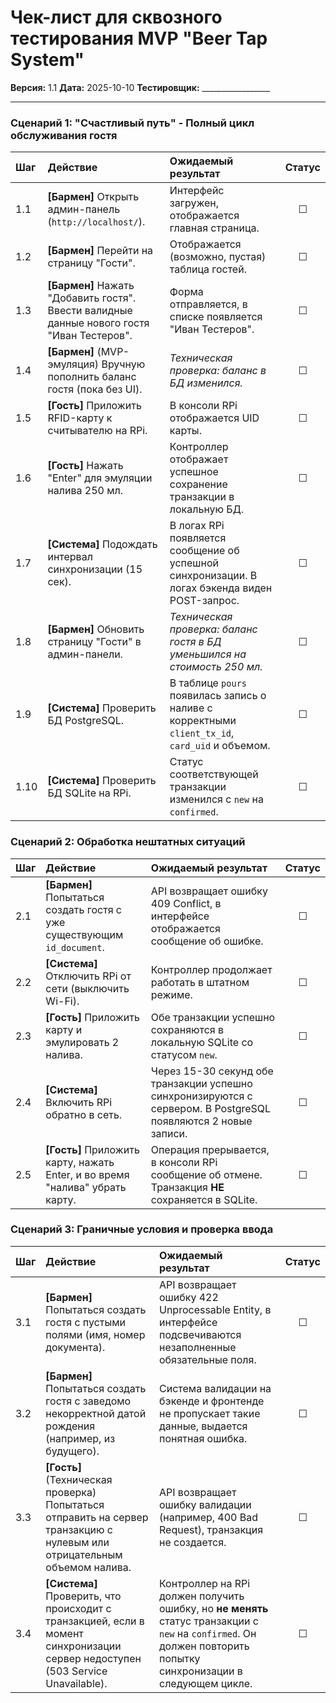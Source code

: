 # Чек-лист для сквозного тестирования MVP "Beer Tap System"

**Версия:** 1.1
**Дата:** 2025-10-10
**Тестировщик:** _________________

---

### **Сценарий 1: "Счастливый путь" - Полный цикл обслуживания гостя**

| Шаг | Действие | Ожидаемый результат | Статус |
| :-- | :--- | :--- | :---: |
| 1.1 | **[Бармен]** Открыть админ-панель (`http://localhost/`). | Интерфейс загружен, отображается главная страница. | ☐ |
| 1.2 | **[Бармен]** Перейти на страницу "Гости". | Отображается (возможно, пустая) таблица гостей. | ☐ |
| 1.3 | **[Бармен]** Нажать "Добавить гостя". Ввести валидные данные нового гостя "Иван Тестеров". | Форма отправляется, в списке появляется "Иван Тестеров". | ☐ |
| 1.4 | **[Бармен]** (MVP-эмуляция) Вручную пополнить баланс гостя (пока без UI). | *Техническая проверка: баланс в БД изменился.* | ☐ |
| 1.5 | **[Гость]** Приложить RFID-карту к считывателю на RPi. | В консоли RPi отображается UID карты. | ☐ |
| 1.6 | **[Гость]** Нажать "Enter" для эмуляции налива 250 мл. | Контроллер отображает успешное сохранение транзакции в локальную БД. | ☐ |
| 1.7 | **[Система]** Подождать интервал синхронизации (15 сек). | В логах RPi появляется сообщение об успешной синхронизации. В логах бэкенда виден POST-запрос. | ☐ |
| 1.8 | **[Бармен]** Обновить страницу "Гости" в админ-панели. | *Техническая проверка: баланс гостя в БД уменьшился на стоимость 250 мл.* | ☐ |
| 1.9 | **[Система]** Проверить БД PostgreSQL. | В таблице `pours` появилась запись о наливе с корректными `client_tx_id`, `card_uid` и объемом. | ☐ |
| 1.10| **[Система]** Проверить БД SQLite на RPi. | Статус соответствующей транзакции изменился с `new` на `confirmed`. | ☐ |

### **Сценарий 2: Обработка нештатных ситуаций**

| Шаг | Действие | Ожидаемый результат | Статус |
| :-- | :--- | :--- | :---: |
| 2.1 | **[Бармен]** Попытаться создать гостя с уже существующим `id_document`. | API возвращает ошибку 409 Conflict, в интерфейсе отображается сообщение об ошибке. | ☐ |
| 2.2 | **[Система]** Отключить RPi от сети (выключить Wi-Fi). | Контроллер продолжает работать в штатном режиме. | ☐ |
| 2.3 | **[Гость]** Приложить карту и эмулировать 2 налива. | Обе транзакции успешно сохраняются в локальную SQLite со статусом `new`. | ☐ |
| 2.4 | **[Система]** Включить RPi обратно в сеть. | Через 15-30 секунд обе транзакции успешно синхронизируются с сервером. В PostgreSQL появляются 2 новые записи. | ☐ |
| 2.5 | **[Гость]** Приложить карту, нажать Enter, и во время "налива" убрать карту. | Операция прерывается, в консоли RPi сообщение об отмене. Транзакция **НЕ** сохраняется в SQLite. | ☐ |

### **Сценарий 3: Граничные условия и проверка ввода**

| Шаг | Действие | Ожидаемый результат | Статус |
| :-- | :--- | :--- | :---: |
| 3.1 | **[Бармен]** Попытаться создать гостя с пустыми полями (имя, номер документа). | API возвращает ошибку 422 Unprocessable Entity, в интерфейсе подсвечиваются незаполненные обязательные поля. | ☐ |
| 3.2 | **[Бармен]** Попытаться создать гостя с заведомо некорректной датой рождения (например, из будущего). | Система валидации на бэкенде и фронтенде не пропускает такие данные, выдается понятная ошибка. | ☐ |
| 3.3 | **[Гость]** (Техническая проверка) Попытаться отправить на сервер транзакцию с нулевым или отрицательным объемом налива. | API возвращает ошибку валидации (например, 400 Bad Request), транзакция не создается. | ☐ |
| 3.4 | **[Система]** Проверить, что происходит с транзакцией, если в момент синхронизации сервер недоступен (503 Service Unavailable). | Контроллер на RPi должен получить ошибку, но **не менять** статус транзакции с `new` на `confirmed`. Он должен повторить попытку синхронизации в следующем цикле. | ☐ |